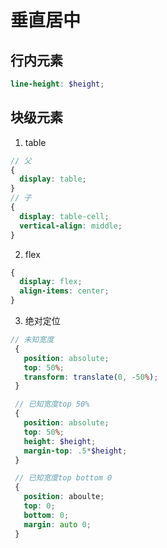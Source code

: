 # 垂直居中

## 行内元素
```scss
line-height: $height;
```

## 块级元素
1. table
  ```scss
  // 父
  {
    display: table;
  }
  // 子
  {
    display: table-cell;
    vertical-align: middle;
  }
  ```
2. flex
  ```scss
  {
    display: flex;
    align-items: center;
  }
  ```

3. 绝对定位
 ```scss
 // 未知宽度
  {
    position: absolute;
    top: 50%;
    transform: translate(0, -50%);
  }

  // 已知宽度top 50%
  {
    position: absolute;
    top: 50%;
    height: $height;
    margin-top: .5*$height;
  }

  // 已知宽度top bottom 0
  {
    position: aboulte;
    top: 0;
    bottom: 0;
    margin: auto 0;
  }
  ```